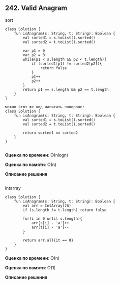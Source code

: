 ## 242. Valid Anagram

sort
```
class Solution {
    fun isAnagram(s: String, t: String): Boolean {
        val sorted1 = s.toList().sorted()
        val sorted2 = t.toList().sorted()

        var p1 = 0
        var p2 = 0
        while(p1 < s.length && p2 < t.length){
            if (sorted1[p1] != sorted2[p2]){
                return false
            }
            p1++
            p2++
        }
        return p1 == s.length && p2 == t.length
    }
}

можно этот же код написать покороче:
class Solution {
    fun isAnagram(s: String, t: String): Boolean {
        val sorted1 = s.toList().sorted()
        val sorted2 = t.toList().sorted()

        return sorted1 == sorted2
    }
}


```

**Оценка по времени**: О(nlogn)


**Оценка по памяти**: О(n)


**Описание решения**
```

```
intarray
```
class Solution {
    fun isAnagram(s: String, t: String): Boolean {
        val arr = IntArray(26)
        if (s.length != t.length) return false

        for(i in 0 until s.length){
            arr[s[i] - 'a']++
            arr[t[i] - 'a']--
        }

        return arr.all{it == 0}
    }
}

```

**Оценка по времени**: О(n)


**Оценка по памяти**: О(1)


**Описание решения**
```

```